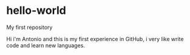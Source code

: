 # hello-world
My first repository

Hi i'm Antonio and this is my first experience in GitHub, i very like write code and learn new languages.
